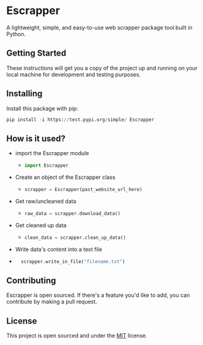 # Escrapper
A lightweight, simple, and easy-to-use web scrapper package tool built in Python.

## Getting Started
These instructions will get you a copy of the project up and running on your local machine for development and testing purposes.

## Installing

Install this package with pip:

```python
pip install -i https://test.pypi.org/simple/ Escrapper

```

## How is it used?

  - import the Escrapper module
    - ```python
      import Escrapper
      ```
  - Create an object of the Escrapper class
    - ```python
      scrapper = Escrapper(past_website_url_here)
      ```

  - Get raw/uncleaned data
    - ```python
      raw_data = scrapper.download_data()
      ```
  - Get cleaned up data
    - ```python
      clean_data = scrapper.clean_up_data()
      ```

  - Write data's content into a text file
  - ```python
      scrapper.write_in_file("filename.txt")
    ```

## Contributing

Escrapper is open sourced. If there's a feature you'd like to add, you can contribute by making a pull request.


## License
This project is open sourced and under the <a href="https://github.com/MediBoss/Escrapper/blob/master/LICENSE">MIT</a> license.
